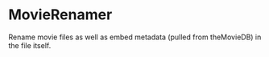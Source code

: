# MovieRenamer
Rename movie files as well as embed metadata (pulled from theMovieDB) in the file itself.
